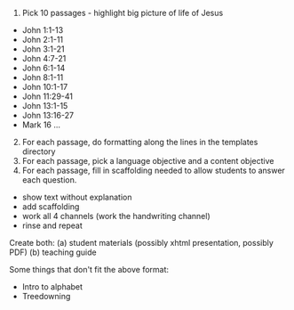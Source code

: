 1. Pick 10 passages - highlight big picture of life of Jesus
  - John 1:1-13
  - John 2:1-11
  - John 3:1-21
  - John 4:7-21
  - John 6:1-14
  - John 8:1-11
  - John 10:1-17
  - John 11:29-41
  - John 13:1-15
  - John 13:16-27
  - Mark 16
  ...
2. For each passage, do formatting along the lines in the templates directory
3. For each passage, pick a language objective and a content objective
4. For each passage, fill in scaffolding needed to allow students to answer each question. 
  - show text without explanation
  - add scaffolding 
  - work all 4 channels (work the handwriting channel)
  - rinse and repeat

Create both:  (a) student materials (possibly xhtml presentation, possibly PDF)
(b) teaching guide



Some things that don't fit the above format:

- Intro to alphabet
- Treedowning
